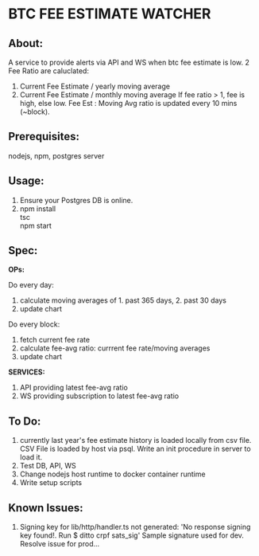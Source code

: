 # BTC FEE ESTIMATE WATCHER

## About:
A service to provide alerts via API and WS when btc fee estimate is low.
2 Fee Ratio are caluclated:
1. Current Fee Estimate / yearly moving average 
2. Current Fee Estimate / monthly moving average 
If fee ratio > 1, fee is high, else low.
Fee Est : Moving Avg ratio is updated every 10 mins (~block).

## Prerequisites:
nodejs, npm, postgres server

## Usage:
1. Ensure your Postgres DB is online.
2. npm install  
   tsc  
   npm start    

## Spec:

**OPs:**

  Do every day:
  1. calculate moving averages of 1. past 365 days, 2. past 30 days  
  2. update chart  

  Do every block:
  1. fetch current fee rate   
  2. calculate fee-avg ratio: currrent fee rate/moving averages  
  3. update chart   

  **SERVICES:**
  
  1. API providing latest fee-avg ratio
  2. WS providing subscription to latest fee-avg ratio

## To Do:
1. currently last year's fee estimate history is loaded locally from csv file. CSV File is loaded by host via psql. Write an init procedure in server to load it. 
2. Test DB, API, WS
3. Change nodejs host runtime to docker container runtime
4. Write setup scripts

## Known Issues:
1. Signing key for lib/http/handler.ts not generated:
   'No response signing key found!. Run $ ditto crpf sats_sig'
   Sample signature used for dev. Resolve issue for prod...

